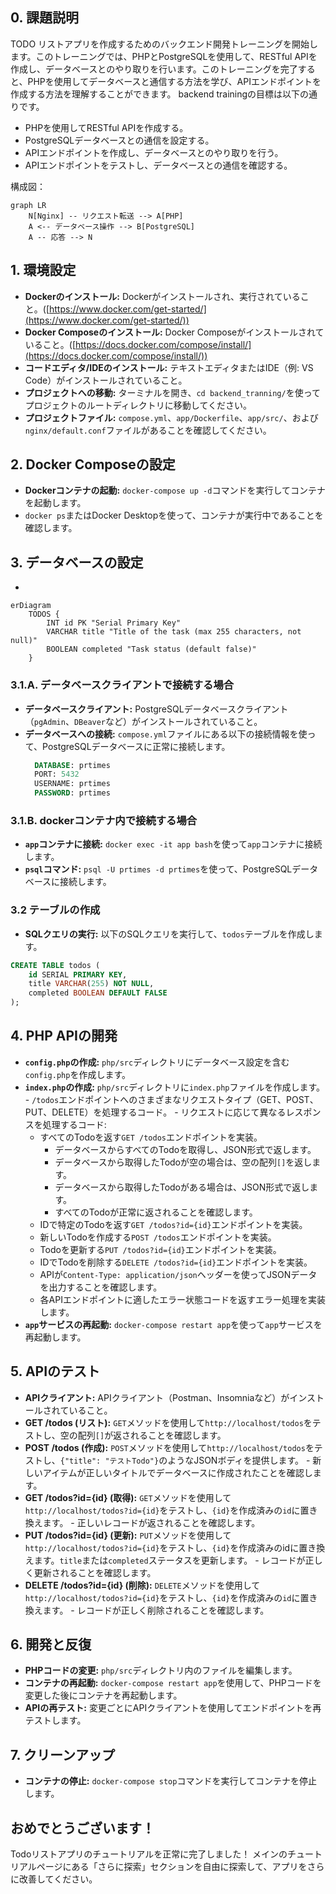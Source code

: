 ## 0. 課題説明
TODO リストアプリを作成するためのバックエンド開発トレーニングを開始します。このトレーニングでは、PHPとPostgreSQLを使用して、RESTful APIを作成し、データベースとのやり取りを行います。このトレーニングを完了すると、PHPを使用してデータベースと通信する方法を学び、APIエンドポイントを作成する方法を理解することができます。
backend trainingの目標は以下の通りです。
- PHPを使用してRESTful APIを作成する。
- PostgreSQLデータベースとの通信を設定する。
- APIエンドポイントを作成し、データベースとのやり取りを行う。 
- APIエンドポイントをテストし、データベースとの通信を確認する。

構成図：
```mermaid
graph LR
    N[Nginx] -- リクエスト転送 --> A[PHP]
    A <-- データベース操作 --> B[PostgreSQL]
    A -- 応答 --> N
```

## 1. 環境設定

-    **Dockerのインストール:** Dockerがインストールされ、実行されていること。([https://www.docker.com/get-started/](https://www.docker.com/get-started/))
-    **Docker Composeのインストール:** Docker Composeがインストールされていること。([https://docs.docker.com/compose/install/](https://docs.docker.com/compose/install/))
-    **コードエディタ/IDEのインストール:** テキストエディタまたはIDE（例: VS Code）がインストールされていること。
-    **プロジェクトへの移動:** ターミナルを開き、`cd backend_tranning/`を使ってプロジェクトのルートディレクトリに移動してください。
-    **プロジェクトファイル:** `compose.yml`、`app/Dockerfile`、`app/src/`、および`nginx/default.conf`ファイルがあることを確認してください。

## 2. Docker Composeの設定

-    **Dockerコンテナの起動:** `docker-compose up -d`コマンドを実行してコンテナを起動します。 
- `docker ps`またはDocker Desktopを使って、コンテナが実行中であることを確認します。

## 3. データベースの設定
- 
```mermaid
erDiagram
    TODOS {
        INT id PK "Serial Primary Key"
        VARCHAR title "Title of the task (max 255 characters, not null)"
        BOOLEAN completed "Task status (default false)"
    }
```
### 3.1.A. データベースクライアントで接続する場合
-    **データベースクライアント:** PostgreSQLデータベースクライアント（`pgAdmin`、`DBeaver`など）がインストールされていること。
-    **データベースへの接続:** `compose.yml`ファイルにある以下の接続情報を使って、PostgreSQLデータベースに正常に接続します。
      ```sql
        DATABASE: prtimes
        PORT: 5432
        USERNAME: prtimes
        PASSWORD: prtimes
      ```
### 3.1.B. dockerコンテナ内で接続する場合
-    **`app`コンテナに接続:** `docker exec -it app bash`を使って`app`コンテナに接続します。
-   **`psql`コマンド:** `psql -U prtimes -d prtimes`を使って、PostgreSQLデータベースに接続します。

### 3.2 テーブルの作成
-    **SQLクエリの実行:** 以下のSQLクエリを実行して、`todos`テーブルを作成します。
```sql
CREATE TABLE todos (
    id SERIAL PRIMARY KEY,
    title VARCHAR(255) NOT NULL,
    completed BOOLEAN DEFAULT FALSE
);
```

## 4. PHP APIの開発

-    **`config.php`の作成:** `php/src`ディレクトリにデータベース設定を含む`config.php`を作成します。
-    **`index.php`の作成:** `php/src`ディレクトリに`index.php`ファイルを作成します。
    -    `/todos`エンドポイントへのさまざまなリクエストタイプ（GET、POST、PUT、DELETE）を処理するコード。
    -    リクエストに応じて異なるレスポンスを処理するコード:
        -    すべてのTodoを返す`GET /todos`エンドポイントを実装。
             - データベースからすべてのTodoを取得し、JSON形式で返します。
             - データベースから取得したTodoが空の場合は、空の配列`[]`を返します。
             - データベースから取得したTodoがある場合は、JSON形式で返します。
             - すべてのTodoが正常に返されることを確認します。
        -    IDで特定のTodoを返す`GET /todos?id={id}`エンドポイントを実装。
        -    新しいTodoを作成する`POST /todos`エンドポイントを実装。
        -    Todoを更新する`PUT /todos?id={id}`エンドポイントを実装。
        -    IDでTodoを削除する`DELETE /todos?id={id}`エンドポイントを実装。
        -    APIが`Content-Type: application/json`ヘッダーを使ってJSONデータを出力することを確認します。
        -   各APIエンドポイントに適したエラー状態コードを返すエラー処理を実装します。
-    **`app`サービスの再起動:** `docker-compose restart app`を使って`app`サービスを再起動します。

## 5. APIのテスト

-    **APIクライアント:** APIクライアント（Postman、Insomniaなど）がインストールされていること。
-    **GET /todos (リスト):** `GET`メソッドを使用して`http://localhost/todos`をテストし、空の配列`[]`が返されることを確認します。
-    **POST /todos (作成):** `POST`メソッドを使用して`http://localhost/todos`をテストし、`{"title": "テストTodo"}`のようなJSONボディを提供します。
    -    新しいアイテムが正しいタイトルでデータベースに作成されたことを確認します。
-    **GET /todos?id={id} (取得):** `GET`メソッドを使用して`http://localhost/todos?id={id}`をテストし、`{id}`を作成済みの`id`に置き換えます。
    -    正しいレコードが返されることを確認します。
-    **PUT /todos?id={id} (更新):** `PUT`メソッドを使用して`http://localhost/todos?id={id}`をテストし、`{id}`を作成済みのidに置き換えます。`title`または`completed`ステータスを更新します。
    -    レコードが正しく更新されることを確認します。
-    **DELETE /todos?id={id} (削除):** `DELETE`メソッドを使用して`http://localhost/todos?id={id}`をテストし、`{id}`を作成済みの`id`に置き換えます。
    -    レコードが正しく削除されることを確認します。

## 6. 開発と反復

-    **PHPコードの変更:** `php/src`ディレクトリ内のファイルを編集します。
-    **コンテナの再起動:** `docker-compose restart app`を使用して、PHPコードを変更した後にコンテナを再起動します。
-    **APIの再テスト:** 変更ごとにAPIクライアントを使用してエンドポイントを再テストします。

## 7. クリーンアップ
-    **コンテナの停止:** `docker-compose stop`コマンドを実行してコンテナを停止します。

## おめでとうございます！

Todoリストアプリのチュートリアルを正常に完了しました！ メインのチュートリアルページにある「さらに探索」セクションを自由に探索して、アプリをさらに改善してください。
